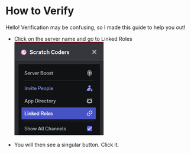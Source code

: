 # How to Verify
Hello! Verification may be confusing, so I made this guide to help you out!

- Click on the server name and go to Linked Roles <br />
![Linked Roles](sc1.png)

- You will then see a singular button. Click it.
